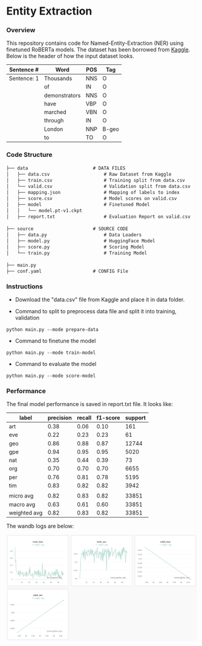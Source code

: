 # Entity Extraction

### Overview

This repository contains code for Named-Entity-Extraction (NER) using finetuned RoBERTa models. The dataset has been borrowed from [Kaggle](https://www.kaggle.com/datasets/namanj27/ner-dataset). Below is the header of how the input dataset looks.

|Sentence # |Word         |POS|Tag  |
|-----------|-------------|---|-----|
|Sentence: 1|Thousands    |NNS|O    |
|           |of           |IN |O    |
|           |demonstrators|NNS|O    |
|           |have         |VBP|O    |
|           |marched      |VBN|O    |
|           |through      |IN |O    |
|           |London       |NNP|B-geo|
|           |to           |TO |O    |

### Code Structure

```
├── data                        # DATA FILES
│   ├── data.csv                    # Raw Dataset from Kaggle 
│   ├── train.csv                   # Training split from data.csv
│   └── valid.csv                   # Validation split from data.csv
│   ├── mapping.json                # Mapping of labels to index
│   ├── score.csv                   # Model scores on valid.csv
│   ├── model                       # Finetuned Model
│   │   └── model.pt-v1.ckpt
│   ├── report.txt                  # Evaluation Report on valid.csv

├── source                      # SOURCE CODE
│   ├── data.py                     # Data Loaders
│   ├── model.py                    # HuggingFace Model
│   ├── score.py                    # Scoring Model
│   └── train.py                    # Training Model

├── main.py                     
├── conf.yaml                   # CONFIG File

```

### Instructions

- Download the "data.csv" file from Kaggle and place it in data folder. 

- Command to split to preprocess data file and split it into training, validation

```shell
python main.py --mode prepare-data
```

- Command to finetune the model

```shell
python main.py --mode train-model
```

- Command to evaluate the model
```shell
python main.py --mode score-model
```


### Performance

The final model performance is saved in report.txt file. It looks like:

|label |precision| recall |f1-score|support|
|------|---------|--------|--------|------ |
|art          |0.38  |0.06    |0.10   |161    |      
|eve          |0.22  |0.23    |0.23   |61     |      
|geo          |0.86  |0.88    |0.87   |12744  |      
|gpe          |0.94  |0.95    |0.95   |5020   |      
|nat          |0.35  |0.44    |0.39   |73     |      
|org          |0.70  |0.70    |0.70   |6655   |      
|per          |0.76  |0.81    |0.78   |5195   |      
|tim          |0.83  |0.82    |0.82   |3942   |
|             |      |        |       |       |
|micro avg    |0.82  |0.83    |0.82   |33851  |
|macro avg    |0.63    |0.61   |0.60  |33851  |
|weighted avg |0.82  |0.83    |0.82   |33851  |  

The wandb logs are below:

![img](data/log.png)


